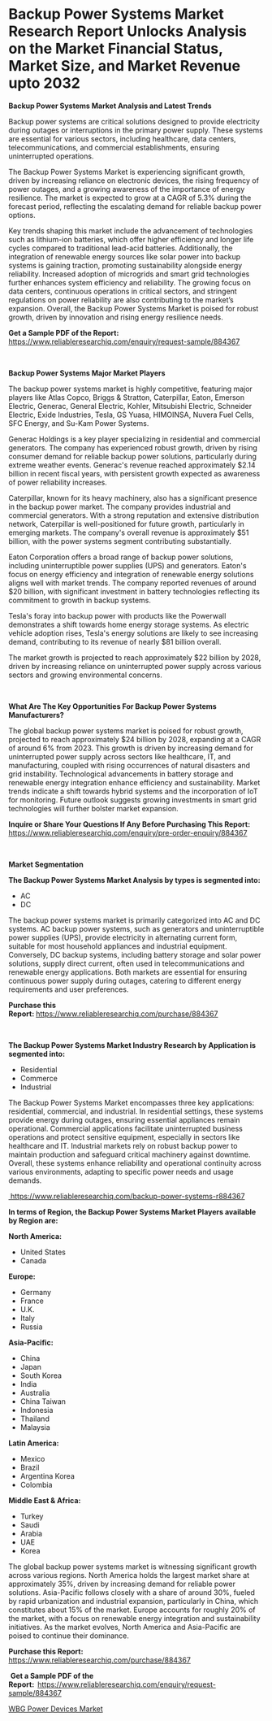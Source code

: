 <p><h1>Backup Power Systems Market Research Report Unlocks Analysis on the Market Financial Status, Market Size, and Market Revenue upto 2032</h1></p><p><strong>Backup Power Systems Market Analysis and Latest Trends</strong></p>
<p><p>Backup power systems are critical solutions designed to provide electricity during outages or interruptions in the primary power supply. These systems are essential for various sectors, including healthcare, data centers, telecommunications, and commercial establishments, ensuring uninterrupted operations.</p><p>The Backup Power Systems Market is experiencing significant growth, driven by increasing reliance on electronic devices, the rising frequency of power outages, and a growing awareness of the importance of energy resilience. The market is expected to grow at a CAGR of 5.3% during the forecast period, reflecting the escalating demand for reliable backup power options. </p><p>Key trends shaping this market include the advancement of technologies such as lithium-ion batteries, which offer higher efficiency and longer life cycles compared to traditional lead-acid batteries. Additionally, the integration of renewable energy sources like solar power into backup systems is gaining traction, promoting sustainability alongside energy reliability. Increased adoption of microgrids and smart grid technologies further enhances system efficiency and reliability. The growing focus on data centers, continuous operations in critical sectors, and stringent regulations on power reliability are also contributing to the market’s expansion. Overall, the Backup Power Systems Market is poised for robust growth, driven by innovation and rising energy resilience needs.</p></p>
<p><strong>Get a Sample PDF of the Report:&nbsp;</strong> <a href="https://www.reliableresearchiq.com/enquiry/request-sample/884367?utm_campaign=2452&utm_medium=2&utm_source=Github&utm_content=ia&utm_term=13022025&utm_id=backup-power-systems">https://www.reliableresearchiq.com/enquiry/request-sample/884367</a></p>
<p>&nbsp;</p>
<p><strong>Backup Power Systems Major Market Players</strong></p>
<p><p>The backup power systems market is highly competitive, featuring major players like Atlas Copco, Briggs & Stratton, Caterpillar, Eaton, Emerson Electric, Generac, General Electric, Kohler, Mitsubishi Electric, Schneider Electric, Exide Industries, Tesla, GS Yuasa, HIMOINSA, Nuvera Fuel Cells, SFC Energy, and Su-Kam Power Systems.</p><p>Generac Holdings is a key player specializing in residential and commercial generators. The company has experienced robust growth, driven by rising consumer demand for reliable backup power solutions, particularly during extreme weather events. Generac's revenue reached approximately $2.14 billion in recent fiscal years, with persistent growth expected as awareness of power reliability increases.</p><p>Caterpillar, known for its heavy machinery, also has a significant presence in the backup power market. The company provides industrial and commercial generators. With a strong reputation and extensive distribution network, Caterpillar is well-positioned for future growth, particularly in emerging markets. The company's overall revenue is approximately $51 billion, with the power systems segment contributing substantially.</p><p>Eaton Corporation offers a broad range of backup power solutions, including uninterruptible power supplies (UPS) and generators. Eaton's focus on energy efficiency and integration of renewable energy solutions aligns well with market trends. The company reported revenues of around $20 billion, with significant investment in battery technologies reflecting its commitment to growth in backup systems.</p><p>Tesla's foray into backup power with products like the Powerwall demonstrates a shift towards home energy storage systems. As electric vehicle adoption rises, Tesla's energy solutions are likely to see increasing demand, contributing to its revenue of nearly $81 billion overall.</p><p>The market growth is projected to reach approximately $22 billion by 2028, driven by increasing reliance on uninterrupted power supply across various sectors and growing environmental concerns.</p></p>
<p>&nbsp;</p>
<p><strong>What Are The Key Opportunities For Backup Power Systems Manufacturers?</strong></p>
<p><p>The global backup power systems market is poised for robust growth, projected to reach approximately $24 billion by 2028, expanding at a CAGR of around 6% from 2023. This growth is driven by increasing demand for uninterrupted power supply across sectors like healthcare, IT, and manufacturing, coupled with rising occurrences of natural disasters and grid instability. Technological advancements in battery storage and renewable energy integration enhance efficiency and sustainability. Market trends indicate a shift towards hybrid systems and the incorporation of IoT for monitoring. Future outlook suggests growing investments in smart grid technologies will further bolster market expansion.</p></p>
<p><strong>Inquire or Share Your Questions If Any Before Purchasing This Report:</strong> <a href="https://www.reliableresearchiq.com/enquiry/pre-order-enquiry/884367?utm_campaign=2452&utm_medium=2&utm_source=Github&utm_content=ia&utm_term=13022025&utm_id=backup-power-systems">https://www.reliableresearchiq.com/enquiry/pre-order-enquiry/884367</a></p>
<p>&nbsp;</p>
<p><strong>Market Segmentation</strong></p>
<p><strong>The Backup Power Systems Market Analysis by types is segmented into:</strong></p>
<p><ul><li>AC</li><li>DC</li></ul></p>
<p><p>The backup power systems market is primarily categorized into AC and DC systems. AC backup power systems, such as generators and uninterruptible power supplies (UPS), provide electricity in alternating current form, suitable for most household appliances and industrial equipment. Conversely, DC backup systems, including battery storage and solar power solutions, supply direct current, often used in telecommunications and renewable energy applications. Both markets are essential for ensuring continuous power supply during outages, catering to different energy requirements and user preferences.</p></p>
<p><strong>Purchase this Report:&nbsp;</strong><a href="https://www.reliableresearchiq.com/purchase/884367?utm_campaign=2452&utm_medium=2&utm_source=Github&utm_content=ia&utm_term=13022025&utm_id=backup-power-systems">https://www.reliableresearchiq.com/purchase/884367</a></p>
<p>&nbsp;</p>
<p><strong>The Backup Power Systems Market Industry Research by Application is segmented into:</strong></p>
<p><ul><li>Residential</li><li>Commerce</li><li>Industrial</li></ul></p>
<p><p>The Backup Power Systems Market encompasses three key applications: residential, commercial, and industrial. In residential settings, these systems provide energy during outages, ensuring essential appliances remain operational. Commercial applications facilitate uninterrupted business operations and protect sensitive equipment, especially in sectors like healthcare and IT. Industrial markets rely on robust backup power to maintain production and safeguard critical machinery against downtime. Overall, these systems enhance reliability and operational continuity across various environments, adapting to specific power needs and usage demands.</p></p>
<p><a href="https://www.reliableresearchiq.com/backup-power-systems-r884367?utm_campaign=2452&utm_medium=2&utm_source=Github&utm_content=ia&utm_term=13022025&utm_id=backup-power-systems">&nbsp;https://www.reliableresearchiq.com/backup-power-systems-r884367</a></p>
<p><strong>In terms of Region, the Backup Power Systems Market Players available by Region are:</strong></p>
<p>
    <p> <strong> North America: </strong>
        <ul>
            <li>United States</li>
            <li>Canada</li>
        </ul>
        </p> 
    <p> <strong> Europe: </strong>
        <ul>
            <li>Germany</li>
            <li>France</li>
            <li>U.K.</li>
            <li>Italy</li>
            <li>Russia</li>
        </ul>
        </p> 
    <p> <strong> Asia-Pacific: </strong>
        <ul>
            <li>China</li>
            <li>Japan</li>
            <li>South Korea</li>
            <li>India</li>
            <li>Australia</li>
            <li>China Taiwan</li>
            <li>Indonesia</li>
            <li>Thailand</li>
            <li>Malaysia</li>
        </ul>
        </p> 
    <p> <strong> Latin America: </strong>
        <ul>
            <li>Mexico</li>
            <li>Brazil</li>
            <li>Argentina Korea</li>
            <li>Colombia</li>
        </ul>
        </p> 
    <p> <strong> Middle East & Africa: </strong>
        <ul>
            <li>Turkey</li>
            <li>Saudi</li>
            <li>Arabia</li>
            <li>UAE</li>
            <li>Korea</li>
        </ul>
    </p>
    </p>
<p><p>The global backup power systems market is witnessing significant growth across various regions. North America holds the largest market share at approximately 35%, driven by increasing demand for reliable power solutions. Asia-Pacific follows closely with a share of around 30%, fueled by rapid urbanization and industrial expansion, particularly in China, which constitutes about 15% of the market. Europe accounts for roughly 20% of the market, with a focus on renewable energy integration and sustainability initiatives. As the market evolves, North America and Asia-Pacific are poised to continue their dominance.</p></p>
<p><strong>Purchase this Report: </strong><a href="https://www.reliableresearchiq.com/purchase/884367?utm_campaign=2452&utm_medium=2&utm_source=Github&utm_content=ia&utm_term=13022025&utm_id=backup-power-systems">https://www.reliableresearchiq.com/purchase/884367</a></p>
<p>&nbsp;<strong>Get a Sample PDF of the Report:&nbsp;&nbsp;</strong><a href="https://www.reliableresearchiq.com/enquiry/request-sample/884367?utm_campaign=2452&utm_medium=2&utm_source=Github&utm_content=ia&utm_term=13022025&utm_id=backup-power-systems">https://www.reliableresearchiq.com/enquiry/request-sample/884367</a></p>
<p><strong></strong></p>
<p><p><a href="https://github.com/donnettaletizia/Market-Research-Report-List-1/blob/main/wbg-power-devices-market.md?utm_campaign=2452&utm_medium=2&utm_source=Github&utm_content=ia&utm_term=13022025&utm_id=backup-power-systems">WBG Power Devices Market</a></p></p>
